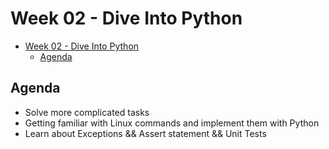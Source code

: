 # Week 02 - Dive Into Python

- [Week 02 - Dive Into Python](#week-02---dive-into--python)
    - [Agenda](#agenda)

## Agenda

* Solve more complicated tasks
* Getting familiar with Linux commands and implement them with Python
* Learn about Exceptions && Assert statement && Unit Tests
